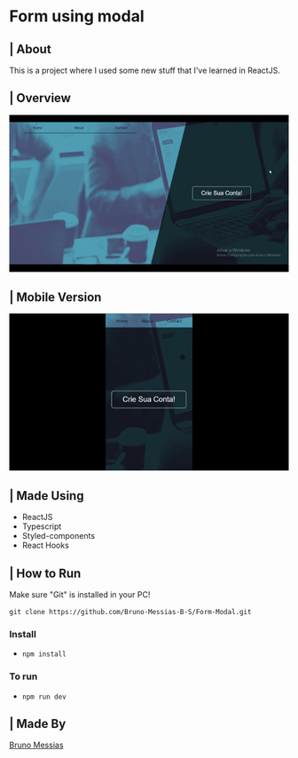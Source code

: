 # Form using modal

## | About
<p>This is a project where I used some new stuff that I've learned in ReactJS.</p>

## | Overview
<img alt="Overview" src="./src/ReadMeFiles/form-reactjs.gif" />

## | Mobile Version
<img alt="Mobile-Version" src="./src/ReadMeFiles/form-reactjs-mobile.gif" />

## | Made Using
<ul>
    <li>ReactJS</li>
    <li>Typescript</li>
    <li>Styled-components</li>
    <li>React Hooks</li>
</ul>

## | How to Run

Make sure "Git" is installed in your PC!

    git clone https://github.com/Bruno-Messias-B-S/Form-Modal.git

### Install
- `npm install`

### To run
- `npm run dev`

## | Made By
[Bruno Messias](https://www.linkedin.com/in/bruno-messias-bs/)
